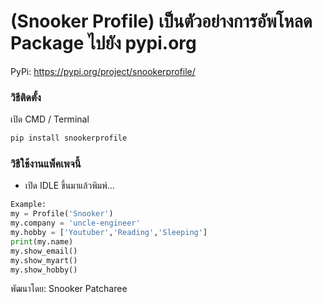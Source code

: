 # (Snooker Profile) เป็นตัวอย่างการอัพโหลด Package ไปยัง pypi.org

PyPi: https://pypi.org/project/snookerprofile/




### วิธีติดตั้ง

เปิด CMD / Terminal

```python
pip install snookerprofile
```

### วิธีใช้งานแพ็คเพจนี้

- เปิด IDLE ขึ้นมาแล้วพิมพ์...

```python
Example:
my = Profile('Snooker')
my.company = 'uncle-engineer'
my.hobby = ['Youtuber','Reading','Sleeping']
print(my.name)
my.show_email()
my.show_myart()
my.show_hobby()
```

พัฒนาโดย: Snooker Patcharee

